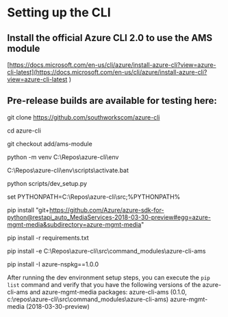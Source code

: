 # Setting up the CLI

## Install the official Azure CLI 2.0 to use the AMS module

[https://docs.microsoft.com/en-us/cli/azure/install-azure-cli?view=azure-cli-latest](https://docs.microsoft.com/en-us/cli/azure/install-azure-cli?view=azure-cli-latest )


## Pre-release builds are available for testing here:
git clone https://github.com/southworkscom/azure-cli

cd azure-cli

git checkout add/ams-module

python -m venv C:\Repos\azure-cli\env

C:\Repos\azure-cli\env\scripts\activate.bat

python scripts/dev_setup.py

set PYTHONPATH=C:\Repos\azure-cli\src;%PYTHONPATH%

pip install "git+https://github.com/Azure/azure-sdk-for-python@restapi_auto_MediaServices-2018-03-30-preview#egg=azure-mgmt-media&subdirectory=azure-mgmt-media"

pip install -r requirements.txt

pip install -e C:\Repos\azure-cli\src\command_modules\azure-cli-ams

pip install -I azure-nspkg==1.0.0


After running the dev environment setup steps, you can execute the `pip list` command and verify that you have the following versions of the azure-cli-ams and azure-mgmt-media packages:
azure-cli-ams (0.1.0, c:\repos\azure-cli\src\command_modules\azure-cli-ams)
azure-mgmt-media (2018-03-30-preview)


